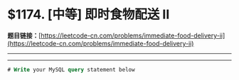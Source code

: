 # $1174. [中等] 即时食物配送 II

**题目链接：**[https://leetcode-cn.com/problems/immediate-food-delivery-ii](https://leetcode-cn.com/problems/immediate-food-delivery-ii)

---

<Cards card="leetcode_1174_immediate-food-delivery-ii"></Cards>

---

```sql
# Write your MySQL query statement below
```